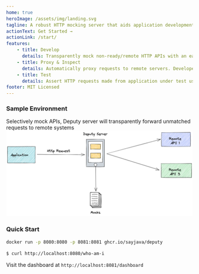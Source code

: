 ```yaml
---
home: true
heroImage: /assets/img/landing.svg
tagline: A robust HTTP mocking server that aids application development, inspection and testing
actionText: Get Started →
actionLink: /start/
features:
    - title: Develop
      details: Transparently mock non-ready/remote HTTP APIs with an easy declarative system
    - title: Proxy & Inspect
      details: Automatically proxy requests to remote servers. Developers can inspect and visualize network requests by application under test
    - title: Test
      details: Assert HTTP requests made from application under test using a RESTful API
footer: MIT Licensed
---
```


### Sample Environment

Selectively mock APIs, Deputy server will transparently forward unmatched requests to remote systems  
![media/dev_environment](./media/dev_environment.png)

### Quick Start

```bash
docker run -p 8080:8080 -p 8081:8081 ghcr.io/sayjava/deputy
```

```bash
$ curl http://localhost:8080/who-am-i
```

Visit the dashboard at `http://localhost:8081/dashboard`
